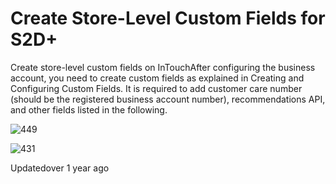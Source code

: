 # Create Store-Level Custom Fields for S2D+

Create store-level custom fields on InTouchAfter configuring the business account, you need to create custom fields as explained in Creating and Configuring Custom Fields. It is required to add customer care number (should be the registered business account number), recommendations API, and other fields listed in the following.

![449](https://files.readme.io/e7130ed-following_1.png)

![431](https://files.readme.io/0adddde-following_2.png)

Updatedover 1 year ago